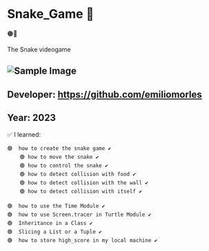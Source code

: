 # Snake_Game 👀
  🟠🐍

The Snake videogame
  
## ![Sample Image](https://github.com/emiliomorles/Snake_Game/blob/master/extra/example003(v.3_bitcoin_Snake).JPG)

## Developer: https://github.com/emiliomorles

## Year: 2023

✅ I learned:

    🟢  how to create the snake game ✔️ 
        🟢 how to move the snake ✔️
        🟢 how to control the snake ✔️
        🟢 how to detect collision with food ✔️
        🟢 how to detect collision with the wall ✔️
        🟢 how to detect collision with itself ✔️

    🟢  how to use the Time Module ✔️
    🟢  how to use Screen.tracer in Turtle Module ✔️
    🟢  Inheritance in a Class ✔️
    🟢  Slicing a List or a Tuple ✔️
    🟢  how to store high_score in my local machine ✔️
    
